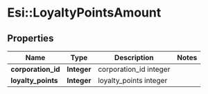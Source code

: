 # Esi::LoyaltyPointsAmount

## Properties
Name | Type | Description | Notes
------------ | ------------- | ------------- | -------------
**corporation_id** | **Integer** | corporation_id integer | 
**loyalty_points** | **Integer** | loyalty_points integer | 


